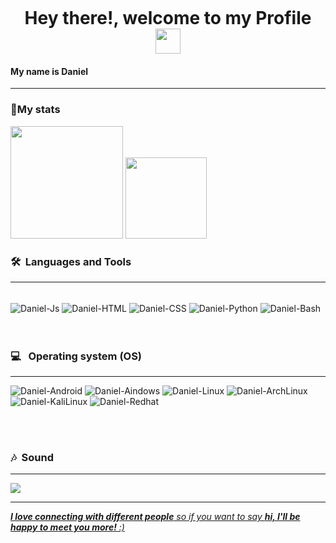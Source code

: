 </p>
<p align="left"><img src="https://komarev.com/ghpvc/?username=SnowdenGather&style=flat-square&color=blue" alt=""></p>

<h1 align="center">Hey there!, welcome to my Profile <img src="https://media.giphy.com/media/hvRJCLFzcasrR4ia7z/giphy.gif" width="40"></h1>
<h4>My name is Daniel</h4>


---

### 🧨My stats
<div align="left">
    <img height="180em" src="https://github-readme-stats.vercel.app/api?username=SnowdenGather&show_icons=true&theme=monokai&include_all_commits=true&count_private=true"/>
    <img height="130em" src="https://github-readme-stats.vercel.app/api/top-langs/?username=SnowdenGather&layout=compact&langs_count=7&theme=monokai"/>
</div>


  ### 🛠 &nbsp;Languages and Tools
  
--- 
<div style="display: inline_block"><br>
    <img align="center" alt="Daniel-Js" src="https://img.shields.io/badge/JavaScript-F7DF1E?style=for-the-badge&logo=javascript&logoColor=black">
    <img align="center" alt="Daniel-HTML" src="https://img.shields.io/badge/HTML5-E34F26?style=for-the-badge&logo=html5&logoColor=white">
    <img align="center" alt="Daniel-CSS" src="https://img.shields.io/badge/CSS3-1572B6?style=for-the-badge&logo=css3&logoColor=white">
    <img align="center" alt="Daniel-Python" src="https://img.shields.io/badge/Python-14354C?style=for-the-badge&logo=python&logoColor=white">
    <img align="center" alt="Daniel-Bash" src="https://img.shields.io/badge/Shell_Script-121011?style=for-the-badge&logo=gnu-bash&logoColor=white"> 
</div>
<br></br>

### 💻 &nbsp; Operating system (OS)
 
---
<div>
<img alt="Daniel-Android" src="https://img.shields.io/badge/Android-3DDC84?style=for-the-badge&logo=android&logoColor=white">
<img alt="Daniel-Aindows" src="https://img.shields.io/badge/Windows-0078D6?style=for-the-badge&logo=windows&logoColor=white">
<img alt="Daniel-Linux" src="https://img.shields.io/badge/Linux-FCC624?style=for-the-badge&logo=linux&logoColor=black">
<img alt="Daniel-ArchLinux" src="https://img.shields.io/badge/Arch_Linux-1793D1?style=for-the-badge&logo=arch-linux&logoColor=white">
<img alt="Daniel-KaliLinux" src="https://img.shields.io/badge/Kali_Linux-557C94?style=for-the-badge&logo=kali-linux&logoColor=white">
<img alt="Daniel-Redhat" src="https://img.shields.io/badge/Red%20Hat-EE0000?style=for-the-badge&logo=redhat&logoColor=white">
</div>

<br></br>

### 🎶 &nbsp;Sound

---
<div>
<a href="https://open.spotify.com/playlist/60X0hxUe1F4y3L0TtWDeol?si=03457d31b6834d87">
    <img src="https://img.shields.io/badge/Spotify-1ED760?&style=for-the-badge&logo=spotify&logoColor=white">
</div>

---

<em><b>I love connecting with different people</b> so if you want to say <b>hi, I'll be happy to meet you more!</b> :)</em>





          
    
    

